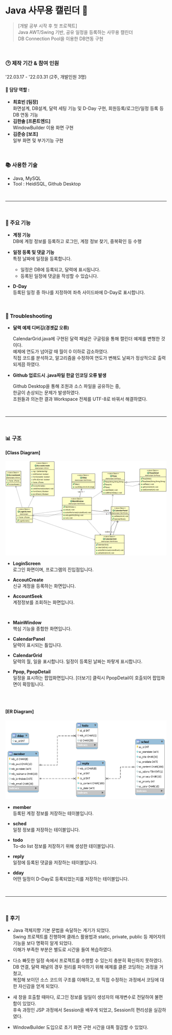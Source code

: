 # Java 사무용 캘린더 :date: 
> [개발 공부 시작 후 첫 프로젝트]   
> Java AWT/Swing 기반, 공유 일정을 등록하는 사무용 캘린더  
> DB Connection Pool을 이용한 DB연동 구현  

&nbsp;  
### :clock2: 제작 기간 & 참여 인원
'22.03.17 - '22.03.31 (2주, 개발인원 3명)  

#### :construction_worker: 담당 역할 : 
 
  - **최효빈 [팀장]**   
    화면설계, DB설계, 달력 세팅 기능 및 D-Day 구현, 회원등록/로그인/일정 등록 등 DB 연동 기능
  - **김한솔 [프론트엔드]**   
     WindowBuilder 이용 화면 구현
  - **김준승 [보조]**   
    일부 화면 및 부가기능 구현

<!--sql문에서 sched 테이블과 reply 테이블 순서 바꿀것. -->

&nbsp;  
### :books: 사용한 기술 
- Java, MySQL
- Tool : HeidiSQL, Github Desktop


&nbsp;  
___

&nbsp;  
### :wrench: 주요 기능
- **계정 기능**    
 DB에 계정 정보를 등록하고 로그인, 계정 정보 찾기, 중복확인 등 수행
 
- **일정 등록 및 댓글 기능**     
 특정 날짜에 일정을 등록합니다. 
  - 일정은 DB에 등록되고, 달력에 표시됩니다.
  - 등록된 일정에 댓글을 작성할 수 있습니다.
 
- **D-Day**    
 등록된 일정 중 하나를 지정하여 좌측 사이드바에 D-Day로 표시합니다.

&nbsp;  
### :hammer: Troubleshooting
- **달력 예제 디버깅(경곗값 오류)**   
  
  CalendarGrid.java에 구현된 달력 패널은 구글링을 통해 캘린더 예제를 변형한 것이다.  
  예제에 연도가 넘어갈 때 월이 0 이하로 감소하였다.  
  직접 코드를 분석하고, 알고리즘을 수정하여 연도가 변해도 날짜가 정상적으로 출력되게끔 하였다.  
  
- **Github 업로드시 .java파일 한글 인코딩 오류 발생**  
 
  Github Desktop을 통해 조원과 소스 파일을 공유하는 중,  
  한글이 손상되는 문제가 발생하였다.  
  조원들과 의논한 결과 Workspace 전체를 UTF-8로 바꿔서 해결하였다.  


&nbsp;  
___

&nbsp;   
### :bar_chart: 구조
#### [Class Diagram]
<img src = "https://github.com/AtomicLiquors/java-calendar/blob/main/class_diagram.png" style= "width: 60vw;">

- **LoginScreen**  
 로그인 화면이며, 프로그램의 진입점입니다.
 
- **AccoutCreate**  
 신규 계정을 등록하는 화면입니다.
 
- **AccountSeek**  
 계정정보를 조회하는 화면입니다.

 &nbsp;  

 
- **MainWindow**  
  핵심 기능을 종합한 화면입니다. 
  
- **CalendarPanel**  
 달력이 표시되는 틀입니다. 
 
- **CalendarGrid**   
 달력의 월, 일을 표시합니다. 일정이 등록된 날짜는 파랗게 표시합니다.
 
- **Ppop, PpopDetail**  
 일정을 표시하는 팝업화면입니다. [더보기] 클릭시 PpopDetail이 호출되어 팝업화면이 확장됩니다.

&nbsp;  
&nbsp;  
#### [ER Diagram]
<img src = "https://github.com/AtomicLiquors/java-calendar/blob/main/ER_Diagram.png" style= "width: 60vw;">


 
- **member**  
  등록된 계정 정보를 저장하는 테이블입니다.
  
- **sched**  
 일정 정보를 저장하는 테이블입니다. 
 
- **todo**   
 To-do list 정보를 저장하기 위해 생성한 테이블입니다.
 
- **reply**  
 일정에 등록된 댓글을 저장하는 테이블입니다.
 
 - **dday**  
 어떤 일정이 D-Day로 등록되었는지를 저장하는 테이블입니다.

&nbsp;  
___

&nbsp;   
### :memo: 후기
- Java 객체지향 기본 문법을 숙달하는 계기가 되었다.   
 Swing 프로젝트를 진행하며 클래스 활용법과 static, private, public 등 제어자의 기능을 보다 명확히 알게 되었다.   
 이해가 부족한 부분은 별도로 시간을 들여 복습하였다.  
 
- 다소 빠듯한 일정 속에서 프로젝트를 수행할 수 있는지 충분히 확신하지 못하였다.    
 DB 연결, 달력 패널의 경우 원리를 파악하기 위해 예제를 클론 코딩하는 과정을 거쳤고,   
 복잡해 보이던 소스 코드의 구조를 이해하고, 또 직접 수정하는 과정에서 코딩에 대한 자신감을 얻게 되었다. 
 
- 새 창을 호출할 때마다, 로그인 정보를 일일이 생성자의 매개변수로 전달하여 불편함이 있었다.   
  후속 과정인 JSP 과정에서 Session을 배우게 되었고, Session의 편리성을 실감하였다.
  
- WindowBuilder 도입으로 초기 화면 구현 시간을 대폭 절감할 수 있었다.  

